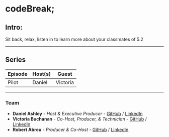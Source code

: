 # codeBreak;


## Intro:

Sit back, relax, listen in to learn more about your classmates of 5.2
___

## Series
| Episode | Host(s)| Guest    |
|---------|--------| ---------|
|Pilot    | Daniel | Victoria |

___

### Team
* **Daniel Ashley** - *Host & Executive Producer* - [GitHub](https://github.com/DanielEduardoAshley) / [LinkedIn](https://www.linkedin.com/in/daniel-ashley-2907bb146/)
* **Victoria Buchanan** - *Co-Host, Producer, & Technician* - [GitHub](https://github.com/VictoriaBuchanan27) / [LinkedIn](https://www.linkedin.com/in/victoria-buchanan-6b1789108/)
* **Robert Abreu** - *Producer & Co-Host* - [GitHub](https://github.com/FiveEightyEight) / [LinkedIn](https://www.linkedin.com/in/fiveeightyeight/)